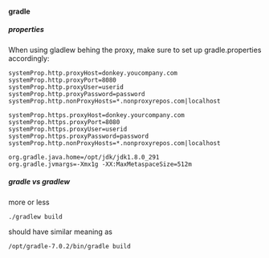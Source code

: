 #### gradle

##### properties

When using gladlew behing the proxy, make sure to set up gradle.properties accordingly:

    systemProp.http.proxyHost=donkey.youcompany.com
    systemProp.http.proxyPort=8080
    systemProp.http.proxyUser=userid
    systemProp.http.proxyPassword=password
    systemProp.http.nonProxyHosts=*.nonproxyrepos.com|localhost
     
    systemProp.https.proxyHost=donkey.yourcompany.com
    systemProp.https.proxyPort=8080
    systemProp.https.proxyUser=userid
    systemProp.https.proxyPassword=password
    systemProp.http.nonProxyHosts=*.nonproxyrepos.com|localhost

    org.gradle.java.home=/opt/jdk/jdk1.8.0_291
    org.gradle.jvmargs=-Xmx1g -XX:MaxMetaspaceSize=512m

##### gradle vs gradlew

more or less

    ./gradlew build

should have similar meaning as 

    /opt/gradle-7.0.2/bin/gradle build

